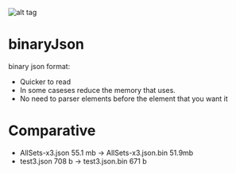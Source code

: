 ![alt tag](https://travis-ci.org/Bagheera22/binaryJson.svg?branch=master)
# binaryJson

binary json format:
- Quicker to read 
- In some caseses reduce the memory that uses.
- No need to parser elements before the element that you want it

# Comparative

- AllSets-x3.json 55.1 mb    ->   AllSets-x3.json.bin   51.9mb
- test3.json 708 b    ->   test3.json.bin   671 b
